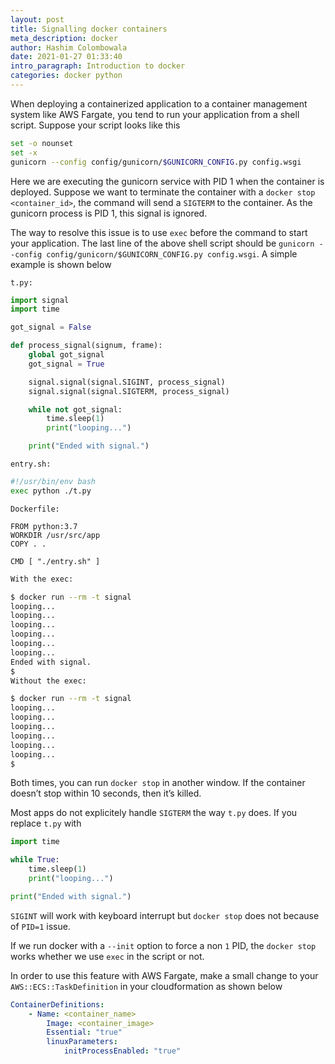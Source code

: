 ```yaml
---
layout: post
title: Signalling docker containers
meta_description: docker
author: Hashim Colombowala
date: 2021-01-27 01:33:40
intro_paragraph: Introduction to docker
categories: docker python
---
```


When deploying a containerized application to a container management system like AWS Fargate, you tend to run your application from a shell script. Suppose your script looks like this

```sh
set -o nounset
set -x
gunicorn --config config/gunicorn/$GUNICORN_CONFIG.py config.wsgi
```

Here we are executing the gunicorn service with PID 1 when the container is deployed. Suppose we want to terminate the container with a `docker stop <container_id>`, the command will send a `SIGTERM` to the container. As the gunicorn process is PID 1, this signal is ignored.

The way to resolve this issue is to use `exec` before the command to start your application. The last line of the above shell script should be  `gunicorn --config config/gunicorn/$GUNICORN_CONFIG.py config.wsgi`. A simple example is shown below

`t.py:`

```python
import signal
import time

got_signal = False

def process_signal(signum, frame):
    global got_signal
    got_signal = True

    signal.signal(signal.SIGINT, process_signal)
    signal.signal(signal.SIGTERM, process_signal)

    while not got_signal:
        time.sleep(1)
        print("looping...")

    print("Ended with signal.")
```

`entry.sh:`

```sh
#!/usr/bin/env bash
exec python ./t.py
```

`Dockerfile:`

```docker
FROM python:3.7
WORKDIR /usr/src/app
COPY . .

CMD [ "./entry.sh" ]
```

```sh
With the exec:

$ docker run --rm -t signal
looping...
looping...
looping...
looping...
looping...
looping...
Ended with signal.
$ 
Without the exec:

$ docker run --rm -t signal
looping...
looping...
looping...
looping...
looping...
looping...
$
```

Both times, you can run `docker stop` in another window. If the container doesn’t stop within 10 seconds, then it’s killed.

Most apps do not explicitely handle `SIGTERM` the way `t.py` does. If you replace `t.py` with 

```python
import time

while True:
    time.sleep(1)
    print("looping...")

print("Ended with signal.")
```

`SIGINT` will work with keyboard interrupt but `docker stop` does not because of `PID=1` issue.

If we run docker with a `--init` option to force a non `1` PID, the `docker stop` works whether we use `exec` in the script or not.

In order to use this feature with AWS Fargate, make a small change to your `AWS::ECS::TaskDefinition` in your cloudformation as shown below

```yaml
ContainerDefinitions:
    - Name: <container_name>
        Image: <container_image>
        Essential: "true"
        linuxParameters:
            initProcessEnabled: "true"
```

